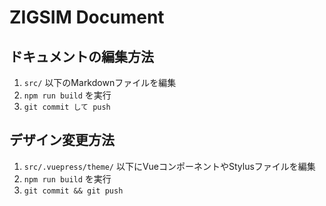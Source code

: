 # ZIGSIM Document

## ドキュメントの編集方法

1. `src/` 以下のMarkdownファイルを編集
2. `npm run build` を実行
3. `git commit して push`

## デザイン変更方法

1. `src/.vuepress/theme/` 以下にVueコンポーネントやStylusファイルを編集
2. `npm run build` を実行
3. `git commit && git push`
